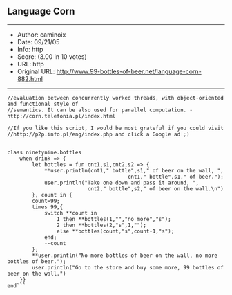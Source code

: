 
## Language Corn ##
---
- Author: caminoix
- Date: 09/21/05
- Info: http
- Score:  (3.00 in 10 votes)
- URL: http
- Original URL: http://www.99-bottles-of-beer.net/language-corn-882.html
---

```//Corn is designed for modelling concurrency and advanced computation. It provides lazy
//evaluation between concurrently worked threads, with object-oriented and functional style of
//semantics. It can be also used for parallel computation. - http://corn.telefonia.pl/index.html

//If you like this script, I would be most grateful if you could visit
//http://p2p.info.pl/eng/index.php and click a Google ad ;)


class ninetynine.bottles
    when drink => {
        let bottles = fun cnt1,s1,cnt2,s2 => {
            **user.println(cnt1," bottle",s1," of beer on the wall, ",
	                                   cnt1," bottle",s1," of beer.");
            user.println("Take one down and pass it around, ",
	                      cnt2," bottle",s2," of beer on the wall.\n")
        }, count in {
        count=99;
        times 99,{
            switch **count in
                1 then **bottles(1,"","no more","s");
                2 then **bottles(2,"s",1,"");
                else **bottles(count,"s",count-1,"s");
            end;
            --count
        };
        **user.println("No more bottles of beer on the wall, no more bottles of beer.");
        user.println("Go to the store and buy some more, 99 bottles of beer on the wall.")
    }}
end```